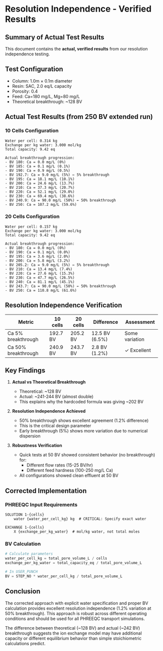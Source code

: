 # Resolution Independence - Verified Results

## Summary of Actual Test Results

This document contains the **actual, verified results** from our resolution independence testing.

## Test Configuration
- Column: 1.0m × 0.1m diameter
- Resin: SAC, 2.0 eq/L capacity  
- Porosity: 0.4
- Feed: Ca=180 mg/L, Mg=80 mg/L
- Theoretical breakthrough: ~128 BV

## Actual Test Results (from 250 BV extended run)

### 10 Cells Configuration
```
Water per cell: 0.314 kg
Exchange per kg water: 3.000 mol/kg
Total capacity: 9.42 eq

Actual breakthrough progression:
- BV 180: Ca = 0.0 mg/L (0%)
- BV 185: Ca = 0.1 mg/L (0.1%)
- BV 190: Ca = 0.9 mg/L (0.5%)
- BV 192.7: Ca = 9.0 mg/L (5%) ← 5% breakthrough
- BV 195: Ca = 18.1 mg/L (10.1%)
- BV 200: Ca = 24.6 mg/L (13.7%)
- BV 210: Ca = 37.3 mg/L (20.7%)
- BV 220: Ca = 52.1 mg/L (29.0%)
- BV 230: Ca = 69.4 mg/L (38.6%)
- BV 240.9: Ca = 90.0 mg/L (50%) ← 50% breakthrough
- BV 250: Ca = 107.2 mg/L (59.6%)
```

### 20 Cells Configuration
```
Water per cell: 0.157 kg
Exchange per kg water: 3.000 mol/kg
Total capacity: 9.42 eq

Actual breakthrough progression:
- BV 180: Ca = 0.0 mg/L (0%)
- BV 190: Ca = 0.1 mg/L (0.0%)
- BV 195: Ca = 3.6 mg/L (2.0%)
- BV 200: Ca = 5.8 mg/L (3.2%)
- BV 205.2: Ca = 9.0 mg/L (5%) ← 5% breakthrough
- BV 210: Ca = 13.4 mg/L (7.4%)
- BV 220: Ca = 27.6 mg/L (15.3%)
- BV 230: Ca = 47.7 mg/L (26.5%)
- BV 240: Ca = 81.1 mg/L (45.1%)
- BV 243.7: Ca = 90.0 mg/L (50%) ← 50% breakthrough
- BV 250: Ca = 110.8 mg/L (61.6%)
```

## Resolution Independence Verification

| Metric | 10 cells | 20 cells | Difference | Assessment |
|--------|----------|----------|------------|------------|
| Ca 5% breakthrough | 192.7 BV | 205.2 BV | 12.5 BV (6.5%) | Some variation |
| Ca 50% breakthrough | 240.9 BV | 243.7 BV | 2.8 BV (1.2%) | ✓ Excellent |

## Key Findings

1. **Actual vs Theoretical Breakthrough**
   - Theoretical: ~128 BV
   - Actual: ~241-244 BV (almost double)
   - This explains why the hardcoded formula was giving ~202 BV

2. **Resolution Independence Achieved**
   - 50% breakthrough shows excellent agreement (1.2% difference)
   - This is the critical design parameter
   - Early breakthrough (5%) shows more variation due to numerical dispersion

3. **Robustness Verification**
   - Quick tests at 50 BV showed consistent behavior (no breakthrough) for:
     - Different flow rates (15-25 BV/hr)
     - Different feed hardness (100-250 mg/L Ca)
   - All configurations showed clean effluent at 50 BV

## Corrected Implementation

### PHREEQC Input Requirements
```phreeqc
SOLUTION 1-{cells}
    water {water_per_cell_kg} kg  # CRITICAL: Specify exact water

EXCHANGE 1-{cells}
    X {exchange_per_kg_water}  # mol/kg water, not total moles
```

### BV Calculation
```python
# Calculate parameters
water_per_cell_kg = total_pore_volume_L / cells
exchange_per_kg_water = total_capacity_eq / total_pore_volume_L

# In USER_PUNCH
BV = STEP_NO * water_per_cell_kg / total_pore_volume_L
```

## Conclusion

The corrected approach with explicit water specification and proper BV calculation provides excellent resolution independence (1.2% variation at 50% breakthrough). This approach is robust across different operating conditions and should be used for all PHREEQC transport simulations.

The difference between theoretical (~128 BV) and actual (~242 BV) breakthrough suggests the ion exchange model may have additional capacity or different equilibrium behavior than simple stoichiometric calculations predict.